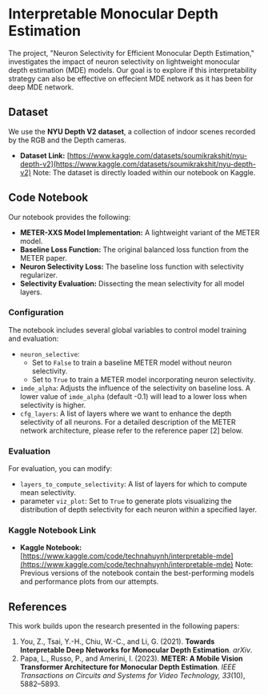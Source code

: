 # Interpretable Monocular Depth Estimation

The project, "Neuron Selectivity for Efficient Monocular Depth Estimation," investigates the impact of neuron selectivity on lightweight monocular depth estimation (MDE) models. Our goal is to explore if this interpretability strategy can also be effective on effecient MDE network as it has been for deep MDE network.

## Dataset

We use the **NYU Depth V2 dataset**, a collection of indoor scenes recorded by the RGB and the Depth cameras.

* **Dataset Link:** [https://www.kaggle.com/datasets/soumikrakshit/nyu-depth-v2](https://www.kaggle.com/datasets/soumikrakshit/nyu-depth-v2)
Note: The dataset is directly loaded within our notebook on Kaggle.

## Code Notebook

Our notebook provides the following:

* **METER-XXS Model Implementation:** A lightweight variant of the METER model.
* **Baseline Loss Function:** The original balanced loss function from the METER paper.
* **Neuron Selectivity Loss:** The baseline loss function with selectivity regularizer.
* **Selectivity Evaluation:** Dissecting the mean selectivity for all model layers.

### Configuration

The notebook includes several global variables to control model training and evaluation:

* `neuron_selective`:
    * Set to `False` to train a baseline METER model without neuron selectivity.
    * Set to `True` to train a METER model incorporating neuron selectivity.
* `imde_alpha`: Adjusts the influence of the selectivity on baseline loss. A lower value of `imde_alpha` (default -0.1) will lead to a lower loss when selectivity is higher.
* `cfg_layers`: A list of layers where we want to enhance the depth selectivity of all neurons. For a detailed description of the METER network architecture, please refer to the reference paper [2] below.

### Evaluation

For evaluation, you can modify:

* `layers_to_compute_selectivity`: A list of layers for which to compute mean selectivity.
* parameter `viz_plot`: Set to `True` to generate plots visualizing the distribution of depth selectivity for each neuron within a specified layer.

### Kaggle Notebook Link

* **Kaggle Notebook:** [https://www.kaggle.com/code/technahuynh/interpretable-mde](https://www.kaggle.com/code/technahuynh/interpretable-mde)
Note: Previous versions of the notebook contain the best-performing models and performance plots from our attempts.

## References

This work builds upon the research presented in the following papers:

1.  You, Z., Tsai, Y.-H., Chiu, W.-C., and Li, G. (2021). **Towards Interpretable Deep Networks for Monocular Depth Estimation**. *arXiv*.
2.  Papa, L., Russo, P., and Amerini, I. (2023). **METER: A Mobile Vision Transformer Architecture for Monocular Depth Estimation**. *IEEE Transactions on Circuits and Systems for Video Technology, 33*(10), 5882–5893.
